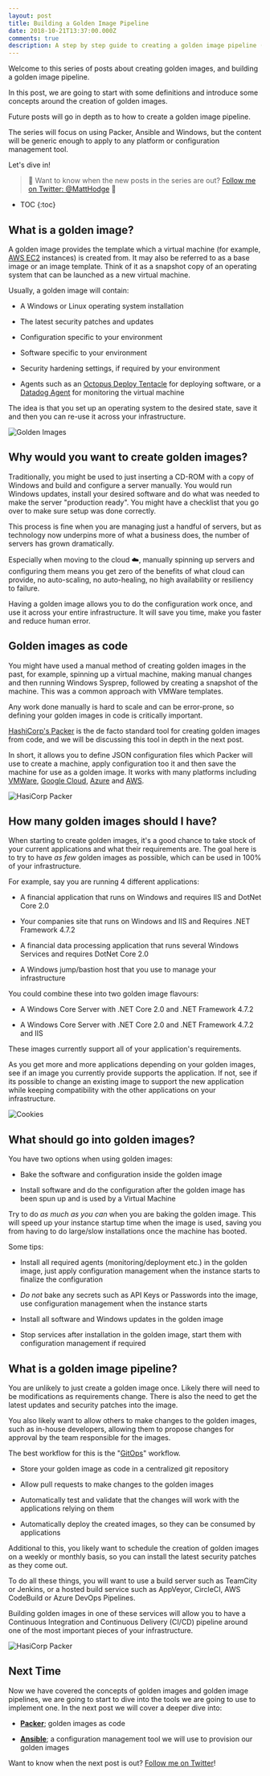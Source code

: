 ```yaml
---
layout: post
title: Building a Golden Image Pipeline
date: 2018-10-21T13:37:00.000Z
comments: true
description: A step by step guide to creating a golden image pipeline (base images) for your infrastructure using Packer and Ansible with Windows.
---
```


Welcome to this series of posts about creating golden images, and building a golden image pipeline.

In this post, we are going to start with some definitions and introduce some concepts around the creation of golden images.

Future posts will go in depth as to how to create a golden image pipeline.

The series will focus on using Packer, Ansible and Windows, but the content will be generic enough to apply to any platform or configuration management tool.

Let's dive in!

> :loudspeaker: Want to know when the new posts in the series are out? [Follow me on Twitter: @MattHodge](https://twitter.com/matthodge) :loudspeaker:

* TOC
{:toc}

## What is a golden image?

A golden image provides the template which a virtual machine (for example, [AWS EC2](https://aws.amazon.com/ec2/) instances) is created from. It may also be referred to as a base image or an image template. Think of it as a snapshot copy of an operating system that can be launched as a new virtual machine.

Usually, a golden image will contain:

* A Windows or Linux operating system installation

* The latest security patches and updates

* Configuration specific to your environment

* Software specific to your environment

* Security hardening settings, if required by your environment

* Agents such as an [Octopus Deploy Tentacle](https://octopus.com/) for deploying software, or a [Datadog Agent](https://datadoghq.com) for monitoring the virtual machine

The idea is that you set up an operating system to the desired state, save it and then you can re-use it across your infrastructure.

![Golden Images](/images/posts/building-golden-image-pipeline/golden_boxes_wide.jpg)

## Why would you want to create golden images?

Traditionally, you might be used to just inserting a CD-ROM with a copy of Windows and build and configure a server manually. You would run Windows updates, install your desired software and do what was needed to make the server "production ready". You might have a checklist that you go over to make sure setup was done correctly.

This process is fine when you are managing just a handful of servers, but as technology now underpins more of what a business does, the number of servers has grown dramatically.

Especially when moving to the cloud ☁️, manually spinning up servers and configuring them means you get zero of the benefits of what cloud can provide, no auto-scaling, no auto-healing, no high availability or resiliency to failure.

Having a golden image allows you to do the configuration work once, and use it across your entire infrastructure. It will save you time, make you faster and reduce human error.

## Golden images as code

You might have used a manual method of creating golden images in the past, for example, spinning up a virtual machine, making manual changes and then running Windows Sysprep, followed by creating a snapshot of the machine. This was a common approach with VMWare templates.

Any work done manually is hard to scale and can be error-prone, so defining your golden images in code is critically important.

[HashiCorp's Packer](https://www.packer.io/intro/) is the de facto standard tool for creating golden images from code, and we will be discussing this tool in depth in the next post.

In short, it allows you to define JSON configuration files which Packer will use to create a machine, apply configuration too it and then save the machine for use as a golden image. It works with many platforms including [VMWare](https://www.packer.io/docs/builders/vmware.html), [Google Cloud](https://www.packer.io/docs/builders/googlecompute.html), [Azure](https://www.packer.io/docs/builders/azure.html) and [AWS](https://www.packer.io/docs/builders/amazon.html).

![HasiCorp Packer](/images/posts/building-golden-image-pipeline/packer_logo.jpg)

## How many golden images should I have?

When starting to create golden images, it's a good chance to take stock of your current applications and what their requirements are. The goal here is to try to have *as few* golden images as possible, which can be used in 100% of your infrastructure.

For example, say you are running 4 different applications:

* A financial application that runs on Windows and requires IIS and DotNet Core 2.0

* Your companies site that runs on Windows and IIS and Requires .NET Framework 4.7.2

* A financial data processing application that runs several Windows Services and requires DotNet Core 2.0

* A Windows jump/bastion host that you use to manage your infrastructure

You could combine these into two golden image flavours:

* A Windows Core Server with .NET Core 2.0 and .NET Framework 4.7.2

* A Windows Core Server with .NET Core 2.0 and .NET Framework 4.7.2 and IIS

These images currently support all of your application's requirements.

As you get more and more applications depending on your golden images, see if an image you currently provide supports the application. If not, see if its possible to change an existing image to support the new application while keeping compatibility with the other applications on your infrastructure.

![Cookies](/images/posts/building-golden-image-pipeline/cookies.jpg)

## What should go into golden images?

You have two options when using golden images:

* Bake the software and configuration inside the golden image

* Install software and do the configuration after the golden image has been spun up and is used by a Virtual Machine

Try to do *as much as you can* when you are baking the golden image. This will speed up your instance startup time when the image is used, saving you from having to do large/slow installations once the machine has booted.

Some tips:

* Install all required agents (monitoring/deployment etc.) in the golden image, just apply configuration management when the instance starts to finalize the configuration

* *Do not* bake any secrets such as API Keys or Passwords into the image, use configuration management when the instance starts

* Install all software and Windows updates in the golden image

* Stop services after installation in the golden image, start them with configuration management if required

## What is a golden image pipeline?

You are unlikely to just create a golden image once. Likely there will need to be modifications as requirements change. There is also the need to get the latest updates and security patches into the image.

You also likely want to allow others to make changes to the golden images, such as in-house developers, allowing them to propose changes for approval by the team responsible for the images.

The best workflow for this is the "[GitOps](https://www.twistlock.com/2018/08/06/gitops-101-gitops-use/)" workflow.

* Store your golden image as code in a centralized git repository

* Allow pull requests to make changes to the golden images

* Automatically test and validate that the changes will work with the applications relying on them

* Automatically deploy the created images, so they can be consumed by applications

Additional to this, you likely want to schedule the creation of golden images on a weekly or monthly basis, so you can install the latest security patches as they come out.

To do all these things, you will want to use a build server such as TeamCity or Jenkins, or a hosted build service such as AppVeyor, CircleCI, AWS CodeBuild or Azure DevOps Pipelines.

Building golden images in one of these services will allow you to have a Continuous Integration and Continuous Delivery (CI/CD) pipeline around one of the most important pieces of your infrastructure.

![HasiCorp Packer](/images/posts/building-golden-image-pipeline/pipeline.jpg)

## Next Time

Now we have covered the concepts of golden images and golden image pipelines, we are going to start to dive into the tools we are going to use to implement one. In the next post we will cover a deeper dive into:

* **[Packer](https://www.packer.io/)**; golden images as code

* **[Ansible](https://docs.ansible.com)**; a configuration management tool we will use to provision our golden images

Want to know when the next post is out? [Follow me on Twitter](https://twitter.com/matthodge)!
